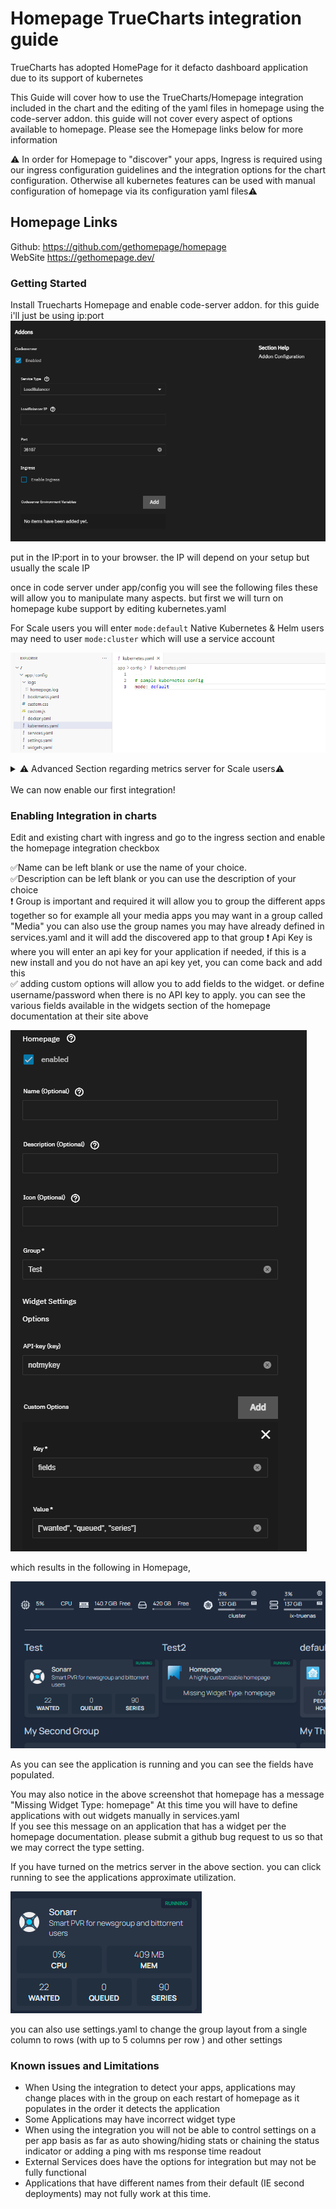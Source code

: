 
# Homepage TrueCharts integration guide  

TrueCharts has adopted HomePage for it defacto dashboard application due to its support of kubernetes  

This Guide will cover how to use the TrueCharts/Homepage integration included in the chart and the editing of the yaml files in homepage using the code-server addon. this guide will not cover every aspect of options available to homepage. Please see the Homepage links below for more information  

⚠️ In order for Homepage to "discover" your apps, Ingress is required using our ingress configuration guidelines and the integration options for the chart configuration. Otherwise all kubernetes features can be used with manual configuration of homepage via its configuration yaml files⚠️  

## Homepage Links  

Github: <https://github.com/gethomepage/homepage>  
WebSite <https://gethomepage.dev/>  

### Getting Started  

   Install Truecharts Homepage and enable code-server addon. for this guide i'll just be using ip:port
  ![code-server section](img/image.png)

  put in the IP:port in to your browser. the IP will depend on your setup but usually the scale IP  

  once in code server under app/config you will see the following files these will allow you to manipulate many aspects. but first we will turn on homepage kube support by editing kubernetes.yaml  

  For Scale users you will enter ```mode:default``` Native Kubernetes & Helm users may need to user ```mode:cluster```  which will use a service account  
  
![kube yaml edit](img/kubeyml.png)

<details>
<summary> ⚠️ Advanced Section regarding metrics server for Scale users⚠️ </summary>  

If you wish to make user of the metrics components of homepage you can enable the metrics server in cobia, currently there is no gui option for this but should be in a future release. as such this does fall under advanced. its advised to make a backup before running the following command. this command will force all your apps to restart, its a good idea to do a stop-all on any CNPG apps as they don't always like when the apps cycle as a result of this command.  

```midclt call -job kubernetes.update '{"metrics_server": true}'```

you can then run ```k3s kubectl top pods -A``` once all apps have resumed to confirm the metrics server is running properly  

You can then add the following to you widgets.yaml file to  add the cluster/node resources display

```yaml
- kubernetes:
    cluster:
      # Shows cluster-wide statistics
      show: true
      # Shows the aggregate CPU stats
      cpu: true
      # Shows the aggregate memory stats
      memory: true
      # Shows a custom label
      showLabel: true
      label: "cluster"
    nodes:
      # Shows node-specific statistics
      show: false # Set to True in Clusters kubernetes environments 
      # Shows the CPU for each node
      cpu: true
      # Shows the memory for each node
      memory: true
      # Shows the label, which is always the node name
      showLabel: true
```  

which will result in the following being added  
![hp kube enable check](img/hpenablechck.png)  

and you will be able to have outputs similar to this to see mem and CPU  

![metrics example](img/metricsexample.png)

:exclamation:Due to how Homepage calculates utilization for your applications this is only an approximation. the percentage is not based on your Physical CPU utilization but based on the max cpu limit for the chart, and is additive for each pod. if your chart has 2000m for the cpu limit and has 1 pod 1000m of usage will read 50%,  if the chart has 2 pods each with 2000m limit it will read 25% for 1000m of usage as the pods total 4000m. Ram utilization is the total combined ram usage across all pods

</details>
<br>
We can now enable our first integration!

### Enabling Integration in charts  

Edit and existing chart with ingress and go to the ingress section and enable the homepage integration checkbox  

:white_check_mark:Name can be left blank or use the name of your choice.  
:white_check_mark:Description can be left blank or you can use the description of your choice  
:exclamation: Group is important and required it will allow you to group the different apps together so for example all your media apps you may want in a group called "Media" you can also use the group names you may have already defined in services.yaml and it will add the discovered app to that group
:exclamation: Api Key is where you will enter an api key for your application if needed, if this is a new install and you do not have an api key yet, you can come back and add this  
:white_check_mark: adding custom options will allow you to add fields to the widget. or define username/password when there is no API key to apply. you can see the various fields available in the widgets section of the homepage documentation at their site above

![integration options](img/intop.png)

which results in the following in Homepage,  

![example one](img/exmaple1.png)  

As you can see the application is running and you can see the fields have populated.  

You may also notice in the above screenshot that homepage has a message "Missing Widget Type: homepage"  At this time you will have to define applications with out widgets manually in services.yaml  
If you see this message on an application that has a widget per the homepage documentation. please submit a github bug request to us so that we may correct the type setting.  

If you have turned on the metrics server in the above section. you can click running to see the applications approximate utilization.

![utilization example](img/utilexam.png)  


you can also use settings.yaml to change the group layout from a single column to rows (with up to 5 columns per row ) and other settings

### Known issues and Limitations
  
- When Using the integration to detect your apps, applications may change places with in the group on each restart of homepage as it populates in the order it detects the application  
- Some Applications may have incorrect widget type
- When using the integration you will not be able to control settings on a per app basis as far as auto showing/hiding stats or chaining the status indicator or adding a ping with ms response time readout
- External Services does have the options for integration but may not be fully functional  
- Applications that have different names from their default (IE second deployments) may not fully work at this time.  
